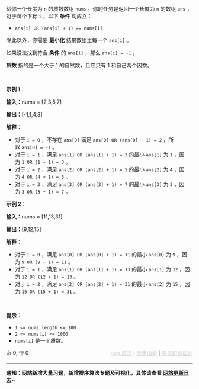 <p>给你一个长度为 <code>n</code>&nbsp;的<span data-keyword="prime">质数</span>数组&nbsp;<code>nums</code>&nbsp;。你的任务是返回一个长度为 <code>n</code>&nbsp;的数组 <code>ans</code>&nbsp;，对于每个下标 <code>i</code>&nbsp;，以下<strong>&nbsp;条件</strong>&nbsp;均成立：</p>

<ul> 
 <li><code>ans[i] OR (ans[i] + 1) == nums[i]</code></li> 
</ul>

<p>除此以外，你需要 <strong>最小化</strong>&nbsp;结果数组里每一个&nbsp;<code>ans[i]</code>&nbsp;。</p>

<p>如果没法找到符合 <strong>条件</strong>&nbsp;的&nbsp;<code>ans[i]</code>&nbsp;，那么&nbsp;<code>ans[i] = -1</code>&nbsp;。</p>

<p><strong>质数</strong>&nbsp;指的是一个大于 1 的自然数，且它只有 1 和自己两个因数。</p>

<p>&nbsp;</p>

<p><strong class="example">示例 1：</strong></p>

<div class="example-block"> 
 <p><span class="example-io"><b>输入：</b>nums = [2,3,5,7]</span></p> 
</div>

<p><span class="example-io"><b>输出：</b>[-1,1,4,3]</span></p>

<p><b>解释：</b></p>

<ul> 
 <li>对于&nbsp;<code>i = 0</code>&nbsp;，不存在&nbsp;<code>ans[0]</code>&nbsp;满足&nbsp;<code>ans[0] OR (ans[0] + 1) = 2</code>&nbsp;，所以&nbsp;<code>ans[0] = -1</code>&nbsp;。</li> 
 <li>对于&nbsp;<code>i = 1</code>&nbsp;，满足 <code>ans[1] OR (ans[1] + 1) = 3</code>&nbsp;的最小&nbsp;<code>ans[1]</code>&nbsp;为&nbsp;<code>1</code>&nbsp;，因为&nbsp;<code>1 OR (1 + 1) = 3</code>&nbsp;。</li> 
 <li>对于&nbsp;<code>i = 2</code>&nbsp;，满足 <code>ans[2] OR (ans[2] + 1) = 5</code>&nbsp;的最小 <code>ans[2]</code>&nbsp;为&nbsp;<code>4</code>&nbsp;，因为&nbsp;<code>4 OR (4 + 1) = 5</code>&nbsp;。</li> 
 <li>对于&nbsp;<code>i = 3</code>&nbsp;，满足&nbsp;<code>ans[3] OR (ans[3] + 1) = 7</code>&nbsp;的最小&nbsp;<code>ans[3]</code>&nbsp;为&nbsp;<code>3</code>&nbsp;，因为&nbsp;<code>3 OR (3 + 1) = 7</code>&nbsp;。</li> 
</ul>

<p><strong class="example">示例 2：</strong></p>

<div class="example-block"> 
 <p><span class="example-io"><b>输入：</b>nums = [11,13,31]</span></p> 
</div>

<p><span class="example-io"><b>输出：</b>[9,12,15]</span></p>

<p><b>解释：</b></p>

<ul> 
 <li>对于&nbsp;<code>i = 0</code>&nbsp;，满足&nbsp;<code>ans[0] OR (ans[0] + 1) = 11</code> 的最小&nbsp;<code>ans[0]</code>&nbsp;为&nbsp;<code>9</code>&nbsp;，因为&nbsp;<code>9 OR (9 + 1) = 11</code>&nbsp;。</li> 
 <li>对于&nbsp;<code>i = 1</code>&nbsp;，满足&nbsp;<code>ans[1] OR (ans[1] + 1) = 13</code>&nbsp;的最小&nbsp;<code>ans[1]</code>&nbsp;为&nbsp;<code>12</code>&nbsp;，因为&nbsp;<code>12 OR (12 + 1) = 13</code>&nbsp;。</li> 
 <li>对于&nbsp;<code>i = 2</code>&nbsp;，满足&nbsp;<code>ans[2] OR (ans[2] + 1) = 31</code>&nbsp;的最小&nbsp;<code>ans[2]</code>&nbsp;为&nbsp;<code>15</code>&nbsp;，因为&nbsp;<code>15 OR (15 + 1) = 31</code>&nbsp;。</li> 
</ul>

<p>&nbsp;</p>

<p><strong>提示：</strong></p>

<ul> 
 <li><code>1 &lt;= nums.length &lt;= 100</code></li> 
 <li><code>2 &lt;= nums[i] &lt;= 1000</code></li> 
 <li><code>nums[i]</code>&nbsp;是一个质数。</li> 
</ul>

<div>👍 0, 👎 0<span style='float: right;'><span style='color: gray;'><a href='https://github.com/labuladong/fucking-algorithm/issues' target='_blank' style='color: lightgray;text-decoration: underline;'>bug 反馈</a> | <a href='https://labuladong.online/algo/fname.html?fname=jb插件简介' target='_blank' style='color: lightgray;text-decoration: underline;'>使用指南</a> | <a href='https://labuladong.online/algo/' target='_blank' style='color: lightgray;text-decoration: underline;'>更多配套插件</a></span></span></div>

<div id="labuladong"><hr>

**通知：网站新增大量习题，新增排序算法专题及可视化，具体请查看 [网站更新日志](https://labuladong.online/algo/changelog/website/)~**

</div>


